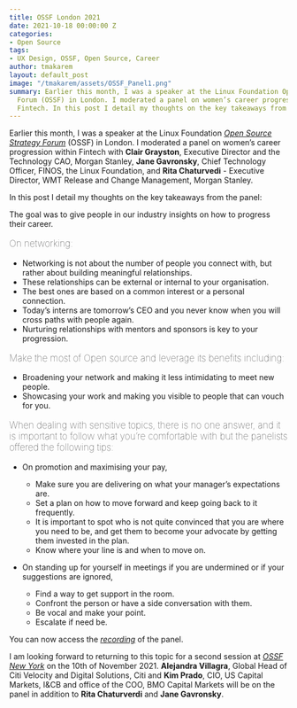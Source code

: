 ```yaml
---
title: OSSF London 2021
date: 2021-10-18 00:00:00 Z
categories:
- Open Source
tags:
- UX Design, OSSF, Open Source, Career
author: tmakarem
layout: default_post
image: "/tmakarem/assets/OSSF_Panel1.png"
summary: Earlier this month, I was a speaker at the Linux Foundation Open Source Strategy
  Forum (OSSF) in London. I moderated a panel on women’s career progression within
  Fintech. In this post I detail my thoughts on the key takeaways from the panel
---
```


Earlier this month, I was a speaker at the Linux Foundation *[Open Source Strategy Forum](https://events.linuxfoundation.org/open-source-strategy-forum-london/program/schedule/)* (OSSF) in London. I moderated a panel on women’s career progression within Fintech with **Clair Grayston**, Executive Director and the Technology CAO, Morgan Stanley, **Jane Gavronsky**, Chief Technology Officer, FINOS, the Linux Foundation, and **Rita Chaturvedi** - Executive Director, WMT Release and Change Management, Morgan Stanley.

In this post I detail my thoughts on the key takeaways from the panel:

The goal was to give people in our industry insights on how to progress their career.

<p style="font-size: 120%; font-weight: 100;">
On networking:
</p>

  * Networking is not about the number of people you connect with, but rather about building meaningful relationships.  
  * These relationships can be external or internal to your organisation.
  * The best ones are based on a common interest or a personal connection.
  * Today’s interns are tomorrow’s CEO and you never know when you will cross paths with people again.
  * Nurturing relationships with mentors and sponsors is key to your progression.

<p style="font-size: 120%; font-weight: 100;">
Make the most of Open source and leverage its benefits including:
</p>

  * Broadening your network and making it less intimidating to meet new people.
  * Showcasing your work and making you visible to people that can vouch for you.

<p style="font-size: 120%; font-weight: 100;">
When dealing with sensitive topics, there is no one answer, and it is important to follow what you’re comfortable with but the panelists offered the following tips:
</p>

  * On promotion and maximising your pay,

    * Make sure you are delivering on what your manager’s expectations are.
    * Set a plan on how to move forward and keep going back to it frequently.
    * It is important to spot who is not quite convinced that you are where you need to be, and get them to become your advocate by getting them invested in the plan.
    * Know where your line is and when to move on.

  * On standing up for yourself in meetings if you are undermined or if your suggestions are ignored,

    * Find a way to get support in the room.
    * Confront the person or have a side conversation with them.
    * Be vocal and make your point.
    * Escalate if need be.

You can now access the *[recording](https://www.youtube.com/watch?v=bE_O6dCUwMc&list=PLbzoR-pLrL6qpva7J9joOU5Nvx_A_ax_L&index=13)* of the panel.

I am looking forward to returning to this topic for a second session at *[OSSF New York](https://events.linuxfoundation.org/open-source-strategy-forum-new-york/program/schedule/)* on the 10th of November 2021. **Alejandra Villagra**, Global Head of Citi Velocity and Digital Solutions, Citi and **Kim Prado**, CIO, US Capital Markets, I&CB and office of the COO, BMO Capital Markets will be on the panel in addition to **Rita Chaturverdi** and **Jane Gavronsky**.		
